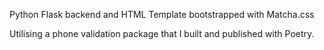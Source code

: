 Python Flask backend and HTML Template bootstrapped with Matcha.css

Utilising a phone validation package that I built and published with Poetry.
